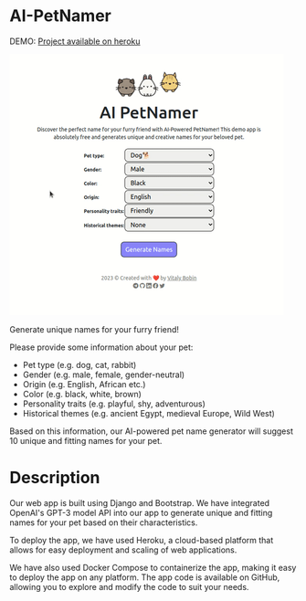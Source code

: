 # AI-PetNamer
DEMO: [Project available on heroku](https://aipetnamer.herokuapp.com/)

![App preview](https://raw.githubusercontent.com/dravicenna/ai-petnamer/main/cover-image.gif)

Generate unique names for your furry friend!

Please provide some information about your pet:
- Pet type (e.g. dog, cat, rabbit)
- Gender (e.g. male, female, gender-neutral)
- Origin (e.g. English, African etc.)
- Color (e.g. black, white, brown)
- Personality traits (e.g. playful, shy, adventurous)
- Historical themes (e.g. ancient Egypt, medieval Europe, Wild West)

Based on this information, our AI-powered pet name generator will suggest 10 unique and fitting names for your pet.

# Description
Our web app is built using Django and Bootstrap. We have integrated OpenAI's GPT-3 model API into our app to generate unique and fitting names for your pet based on their characteristics.

To deploy the app, we have used Heroku, a cloud-based platform that allows for easy deployment and scaling of web applications.

We have also used Docker Compose to containerize the app, making it easy to deploy the app on any platform. The app code is available on GitHub, allowing you to explore and modify the code to suit your needs.
